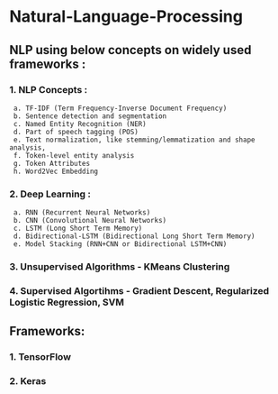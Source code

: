 # Natural-Language-Processing

## NLP using below concepts on widely used frameworks :

### 1. NLP Concepts :
     a. TF-IDF (Term Frequency-Inverse Document Frequency)
     b. Sentence detection and segmentation
     c. Named Entity Recognition (NER) 
     d. Part of speech tagging (POS)
     e. Text normalization, like stemming/lemmatization and shape analysis, 
     f. Token-level entity analysis
     g. Token Attributes
     h. Word2Vec Embedding
     
### 2. Deep Learning : 
     a. RNN (Recurrent Neural Networks) 
     b. CNN (Convolutional Neural Networks)
     c. LSTM (Long Short Term Memory)
     d. Bidirectional-LSTM (Bidirectional Long Short Term Memory)
     e. Model Stacking (RNN+CNN or Bidirectional LSTM+CNN)
     
### 3. Unsupervised Algorithms - KMeans Clustering
### 4. Supervised Algortihms - Gradient Descent, Regularized Logistic Regression, SVM




## Frameworks:

### 1. TensorFlow
### 2. Keras
